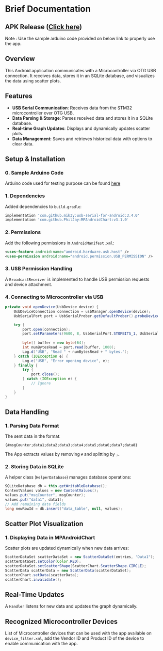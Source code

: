 # Brief Documentation

## APK Release ([Click here](https://github.com/Arsfake26/Portable-Data-Acquisition-Android-Arduino/releases))
Note : Use the sample arduino code provided on below link to properly use the app.

## Overview
This Android application communicates with a Microcontroller via OTG USB connection. It receives data, stores it in an SQLite database, and visualizes the data using scatter plots.

## Features
- **USB Serial Communication**: Receives data from the STM32 microcontroller over OTG USB.
- **Data Parsing & Storage**: Parses received data and stores it in a SQLite database.
- **Real-time Graph Updates**: Displays and dynamically updates scatter plots.
- **Data Management**: Saves and retrieves historical data with options to clear data.

## Setup & Installation

### 0. Sample Arduino Code
Arduino code used for testing purpose can be found [here](https://github.com/Arsfake26/Arduino-test-code-for-portable-data-acquisition)

### 1. Dependencies
Added dependencies to `build.gradle`:
```gradle
implementation 'com.github.mik3y:usb-serial-for-android:3.4.0'
implementation 'com.github.PhilJay:MPAndroidChart:v3.1.0'
```

### 2. Permissions
Add the following permissions in `AndroidManifest.xml`:
```xml
<uses-feature android:name="android.hardware.usb.host" />
<uses-permission android:name="android.permission.USB_PERMISSION" />
```

### 3. USB Permission Handling
A `BroadcastReceiver` is implemented to handle USB permission requests and device attachment.

### 4. Connecting to Microcontroller via USB
```java
private void openDevice(UsbDevice device) {
    UsbDeviceConnection connection = usbManager.openDevice(device);
    UsbSerialPort port = UsbSerialProber.getDefaultProber().probeDevice(device).getPorts().get(0);

    try {
        port.open(connection);
        port.setParameters(9600, 8, UsbSerialPort.STOPBITS_1, UsbSerialPort.PARITY_NONE);
        
        byte[] buffer = new byte[64];
        int numBytesRead = port.read(buffer, 1000);
        Log.d("USB", "Read " + numBytesRead + " bytes.");
    } catch (IOException e) {
        Log.e("USB", "Error opening device", e);
    } finally {
        try {
            port.close();
        } catch (IOException e) {
            // Ignore
        }
    }
}
```

## Data Handling
### 1. Parsing Data Format
The sent data in the format:
```
{#msgCounter;data1;data2;data3;data4;data5;data6;data7;data8}
```
The App extracts values by removing `#` and splitting by `;`.

### 2. Storing Data in SQLite
A helper class (`HelperDatabase`) manages database operations:
```java
SQLiteDatabase db = this.getWritableDatabase();
ContentValues values = new ContentValues();
values.put("msgCounter", msgCounter);
values.put("data1", data1);
// Add remaining data fields
long newRowId = db.insert("data_table", null, values);
```

## Scatter Plot Visualization
### 1. Displaying Data in MPAndroidChart
Scatter plots are updated dynamically when new data arrives:
```java
ScatterDataSet scatterDataSet = new ScatterDataSet(entries, "Data1");
scatterDataSet.setColor(Color.RED);
scatterDataSet.setScatterShape(ScatterChart.ScatterShape.CIRCLE);
ScatterData scatterData = new ScatterData(scatterDataSet);
scatterChart.setData(scatterData);
scatterChart.invalidate();
```

## Real-Time Updates
A `Handler` listens for new data and updates the graph dynamically.

## Recognized Microcontroller Devices
List of Microcontroller devices that can be used with the app available on `device_filter.xml`, add the Vendor ID and Product ID of the device to enable communication with the app.
